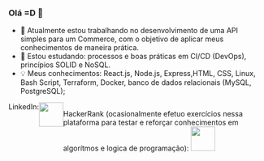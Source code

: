 ### Olá =D 👋

- 🔭 Atualmente estou trabalhando no desenvolvimento de uma API simples para um Commerce, com o objetivo de aplicar meus conhecimentos de maneira prática.
- 🌱 Estou estudando: processos e boas práticas em CI/CD (DevOps), princípios SOLID e NoSQL.
- 💡 Meus conhecimentos: React.js, Node.js, Express,HTML, CSS, Linux, Bash Script, Terraform, Docker, banco de dados relacionais (MySQL, PostgreSQL);

<div style = "display: flex">
LinkedIn:
<a href="https://linkedin.com/in/gustavo-sm" target = "_blank" ><img src="https://raw.githubusercontent.com/gus-sm/gus-sm-profile/master/linkedin_logo.png" height="48" width="48" ></a>

HackerRank (ocasionalmente efetuo exercícios nessa plataforma para testar e reforçar conhecimentos em algorítmos e logica de programação):
<a href="https://www.hackerrank.com/gustavo1sad" target = "_blank" ><img src="https://raw.githubusercontent.com/gus-sm/gus-sm-profile/master/HackerRank-Icon.jpg" height="48" width="48" ></a>

</div>
